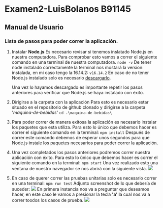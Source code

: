 # Examen2-LuisBolanos B91145

## Manual de Usuario

### Lista de pasos para poder correr la aplicación.

1. Instalar **Node.js**
    Es necesario revisar si tenemos inslatado Node.js en nuestra computadora. Para comprobar esto vamos a correr el siguiente comando en una terminal de nuestra computadora.
    `node -v`
    De tener node instalado correctamente la terminal nos mostará la version instalada, en mi caso tengo la 16.14.2:
    `v16.14.2`
    En caso de no tener Node.js instalado solo es necesario [descargarlo](https://nodejs.org/es/download/).
    
    Una vez lo hayamos descargado es importante repetir los pasos anteriores para verificar que Node.js se haya instalado con éxito.
    
2. Dirigirse a la carpeta con la aplicación
    Para esto es necesario estar situado en el repositorio de github clonado y dirigirse a la carpeta '*maquina-de-bebidas*'
    `cd .\maquina-de-bebidas\`

3. Para poder correr de manera exitosa la aplicación es necesario instalar los paquetes que esta utiliza.
    Para esto lo único que debemos hacer es correr el siguiente comando en la terminal:
    `npm install`
    Después de correr este comando debemos de esperar unos segundos para que Node.js instale los paquetes necesarios para poder correr la aplicación.

4. Una vez completados los pasos anteriores podremos correr nuestra aplicación con éxito.
    Para esto lo único que debemos hacer es correr el siguiente comando en la terminal:
    `npm start`
    Una vez realizado esto una ventana de nuestro navegador se nos abrirá con la siguiente vista.
    ![](https://i.imgur.com/PjV7aBD.png)
5. En caso de querer correr las pruebas unitarias solo es necesario correr en una terminal:
    `npm run test`
     Adjunto screenshot de lo que debería de suceder:
     ![](https://i.imgur.com/eMQpjjU.png)
     En primera instancia nos va a preguntar que deseamos hacer, en este caso le vamos a presionar la tecla **'a'** la cual nos va a correr toodos los casos de prueba.
     ![](https://i.imgur.com/ClbT6ka.png)
